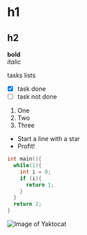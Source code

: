 # h1  
## h2  
**bold**  
*italic*  


tasks lists  
- [X] task done  
- [ ] task not done 

1. One
2. Two
3. Three

* Start a line with a star
* Profit!

```c
int main(){
  while(1){
    int i = 0;
    if (i){
      return 1;
    }
  }
  return 2;
}
```

![Image of Yaktocat](https://octodex.github.com/images/yaktocat.png)
